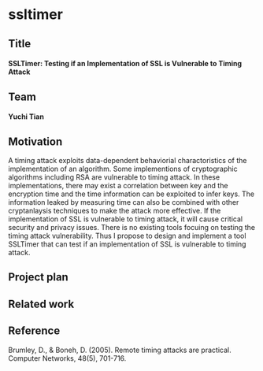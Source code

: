 # ssltimer

## Title
#### SSLTimer: Testing if an Implementation of SSL is Vulnerable to Timing Attack

## Team
#### Yuchi Tian

## Motivation
A timing attack exploits data-dependent behaviorial charactoristics of the implementation of an algorithm. Some implementions of cryptographic algorithms including RSA are vulnerable to timing attack. In these implementations, there may exist a correlation between key and the encryption time and the time information can be exploited to infer keys. The information leaked by measuring time can also be combined with other cryptanlaysis techniques to make the attack more effective. If the implementation of SSL is vulnerable to timing attack, it will cause critical security and privacy issues. There is no existing tools focuing on testing the timing attack vulnerability. Thus I propose to design and implement a tool SSLTimer that can test if an implementation of SSL is vulnerable to timing attack.

## Project plan

## Related work

## Reference
Brumley, D., & Boneh, D. (2005). Remote timing attacks are practical. Computer Networks, 48(5), 701-716.
